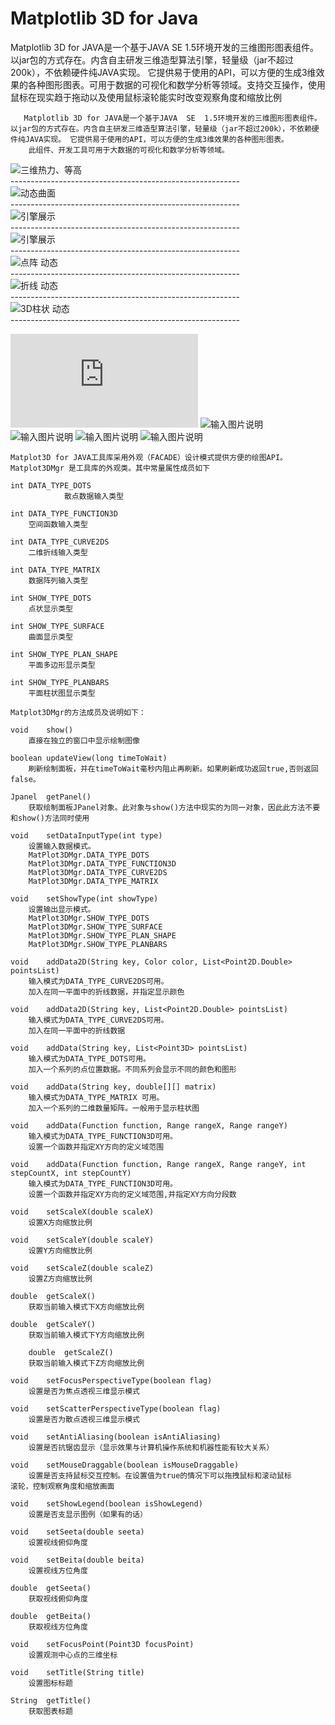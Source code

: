 # Matplotlib 3D for Java



Matplotlib 3D for JAVA是一个基于JAVA  SE  1.5环境开发的三维图形图表组件。以jar包的方式存在。内含自主研发三维造型算法引擎，轻量级（jar不超过200k），不依赖硬件纯JAVA实现。 它提供易于使用的API，可以方便的生成3维效果的各种图形图表。可用于数据的可视化和数学分析等领域。支持交互操作，使用鼠标在现实趋于拖动以及使用鼠标滚轮能实时改变观察角度和缩放比例

       Matplotlib 3D for JAVA是一个基于JAVA  SE  1.5环境开发的三维图形图表组件。以jar包的方式存在。内含自主研发三维造型算法引擎，轻量级（jar不超过200k），不依赖硬件纯JAVA实现。 它提供易于使用的API，可以方便的生成3维效果的各种图形图表。
        此组件、开发工具可用于大数据的可视化和数学分析等领域。

![三维热力、等高](https://github.com/tanling8334/Matplotlib-3D-for-Java/blob/master/pic/4_DG_RLsmall.gif )  
    ---------------------------------------------------------  
![动态曲面](https://github.com/tanling8334/Matplotlib-3D-for-Java/blob/master/pic/1_wave%20small.gif )  
    ---------------------------------------------------------  
![引擎展示](https://github.com/tanling8334/Matplotlib-3D-for-Java/blob/master/pic/3_MQ.gif "MQ.gif")  
    ---------------------------------------------------------  
![引擎展示](https://github.com/tanling8334/Matplotlib-3D-for-Java/blob/master/pic/2_GIF1.gif "GIF1.gif")  
    ---------------------------------------------------------  
![点阵 动态](https://github.com/tanling8334/Matplotlib-3D-for-Java/blob/master/pic/6_FDots_mov2.gif "函数点阵 动态2.gif")  
    ---------------------------------------------------------  
![折线 动态](https://github.com/tanling8334/Matplotlib-3D-for-Java/blob/master/pic/7_ZX_mov.gif "折线 动态.gif")  
    ---------------------------------------------------------  
![3D柱状 动态](https://github.com/tanling8334/Matplotlib-3D-for-Java/blob/master/pic/5_BAR_mov.gif "动态柱状.gif")  
    ---------------------------------------------------------  

![输入图片说明](https://github.com/tanling8334/Matplotlib-3D-for-Java/edit/master/README.md "1.png")
![输入图片说明](https://gitee.com/uploads/images/2017/1204/204129_e1c89364_1658632.png "2.png")
![输入图片说明](https://gitee.com/uploads/images/2017/1204/204137_0a5930ff_1658632.png "3.png")
![输入图片说明](https://gitee.com/uploads/images/2017/1204/204143_10424c87_1658632.png "4.png")
![输入图片说明](https://gitee.com/uploads/images/2017/1204/204151_fe913a9b_1658632.png "5.png")

`Matplot3D for JAVA工具库采用外观（FACADE）设计模式提供方便的绘图API。`
`Matplot3DMgr 是工具库的外观类。其中常量属性成员如下`

    int	DATA_TYPE_DOTS
	            散点数据输入类型
    
    int	DATA_TYPE_FUNCTION3D
	    空间函数输入类型
    
    int	DATA_TYPE_CURVE2DS
	    二维折线输入类型
    
    int	DATA_TYPE_MATRIX 
	    数据阵列输入类型
    
    int	SHOW_TYPE_DOTS 
	    点状显示类型
    
    int	SHOW_TYPE_SURFACE
	    曲面显示类型
    
    int	SHOW_TYPE_PLAN_SHAPE
	    平面多边形显示类型
    
    int	SHOW_TYPE_PLANBARS
	    平面柱状图显示类型
    
`Matplot3DMgr的方法成员及说明如下：`

    void	show()
	    直接在独立的窗口中显示绘制图像
    
    boolean	updateView(long timeToWait) 
	    刷新绘制面板，并在timeToWait毫秒内阻止再刷新。如果刷新成功返回true,否则返回false。
    
    Jpanel	getPanel()
	    获取绘制面板JPanel对象。此对象与show()方法中现实的为同一对象，因此此方法不要和show()方法同时使用
    
    void	setDataInputType(int type)
	    设置输入数据模式。
        MatPlot3DMgr.DATA_TYPE_DOTS
        MatPlot3DMgr.DATA_TYPE_FUNCTION3D
        MatPlot3DMgr.DATA_TYPE_CURVE2DS
        MatPlot3DMgr.DATA_TYPE_MATRIX 
    
    void 	setShowType(int showType) 
	    设置输出显示模式。
        MatPlot3DMgr.SHOW_TYPE_DOTS 
        MatPlot3DMgr.SHOW_TYPE_SURFACE
        MatPlot3DMgr.SHOW_TYPE_PLAN_SHAPE
        MatPlot3DMgr.SHOW_TYPE_PLANBARS
    
    void 	addData2D(String key, Color color, List<Point2D.Double> pointsList)
	    输入模式为DATA_TYPE_CURVE2DS可用。
        加入在同一平面中的折线数据，并指定显示颜色
    
    void 	addData2D(String key, List<Point2D.Double> pointsList)
	    输入模式为DATA_TYPE_CURVE2DS可用。
        加入在同一平面中的折线数据
    
    void	addData(String key, List<Point3D> pointsList)
	    输入模式为DATA_TYPE_DOTS可用。
        加入一个系列的点位置数据。不同系列会显示不同的颜色和图形
    
    void 	addData(String key, double[][] matrix)
	    输入模式为DATA_TYPE_MATRIX 可用。
        加入一个系列的二维数量矩阵。一般用于显示柱状图
    
    void 	addData(Function function, Range rangeX, Range rangeY)
	    输入模式为DATA_TYPE_FUNCTION3D可用。
        设置一个函数并指定XY方向的定义域范围
    
    void 	addData(Function function, Range rangeX, Range rangeY, int stepCountX, int stepCountY)
	    输入模式为DATA_TYPE_FUNCTION3D可用。
        设置一个函数并指定XY方向的定义域范围,并指定XY方向分段数
    
    void	setScaleX(double scaleX)
	    设置X方向缩放比例
    
    void	setScaleY(double scaleY)
	    设置Y方向缩放比例
    
    void	setScaleZ(double scaleZ)
	    设置Z方向缩放比例
    
    double	getScaleX()
	    获取当前输入模式下X方向缩放比例
    
    double	getScaleY()
	    获取当前输入模式下Y方向缩放比例
    
        double	getScaleZ()
	    获取当前输入模式下Z方向缩放比例
    
    void	setFocusPerspectiveType(boolean flag)
	    设置是否为焦点透视三维显示模式
    
    void	setScatterPerspectiveType(boolean flag)
	    设置是否为散点透视三维显示模式
    
    void	setAntiAliasing(boolean isAntiAliasing)
	    设置是否抗锯齿显示（显示效果与计算机操作系统和机器性能有较大关系）
    
    void	setMouseDraggable(boolean isMouseDraggable)
	    设置是否支持鼠标交互控制。在设置值为true的情况下可以拖拽鼠标和滚动鼠标          滚轮，控制观察角度和缩放画面
    
    void 	setShowLegend(boolean isShowLegend)
	    设置是否支显示图例（如果有的话）
    
    void	setSeeta(double seeta)
	    设置视线俯仰角度
    
    void	setBeita(double beita)
	    设置视线方位角度
    
    double	getSeeta()
	    获取视线俯仰角度
    
    double	getBeita()
	    获取视线方位角度
    
    void	setFocusPoint(Point3D focusPoint)
	    设置观测中心点的三维坐标
    
    void	setTitle(String title) 
	    设置图标标题
    
    String 	getTitle()
	    获取图表标题
    
